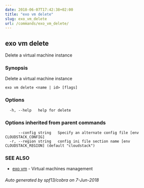 ```yaml
---
date: 2018-06-07T17:42:38+02:00
title: "exo vm delete"
slug: exo_vm_delete
url: /commands/exo_vm_delete/
---
```

## exo vm delete

Delete a virtual machine instance

### Synopsis

Delete a virtual machine instance

```
exo vm delete <name | id> [flags]
```

### Options

```
  -h, --help   help for delete
```

### Options inherited from parent commands

```
      --config string   Specify an alternate config file [env CLOUDSTACK_CONFIG]
  -r, --region string   config ini file section name [env CLOUDSTACK_REGION] (default "cloudstack")
```

### SEE ALSO

* [exo vm](/commands/exo_vm/)	 - Virtual machines management

###### Auto generated by spf13/cobra on 7-Jun-2018
